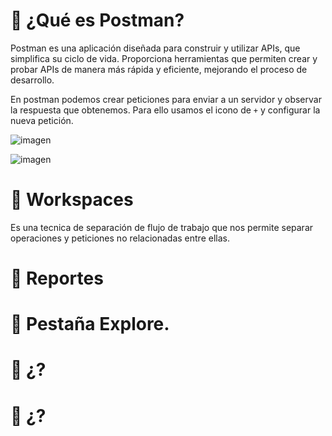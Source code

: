 # 📍 ¿Qué es Postman?
Postman es una aplicación diseñada para construir y utilizar APIs, que simplifica su ciclo de vida. Proporciona herramientas que permiten crear y probar APIs de manera más rápida y eficiente, mejorando el proceso de desarrollo.

En postman podemos crear peticiones para enviar a un servidor y observar la respuesta que obtenemos. Para ello usamos el icono de `+` y configurar la nueva petición.

![imagen](https://github.com/user-attachments/assets/c2b97505-ea89-4888-9b69-7405bbd4bbe6)

![imagen](https://github.com/user-attachments/assets/1f4fc97e-d3e7-4ea0-8088-da50dabb32ae)



# 📍 Workspaces
Es una tecnica de separación de flujo de trabajo que nos permite separar operaciones y peticiones no relacionadas entre ellas. 


# 📍 Reportes

# 📍 Pestaña Explore.

# 📍 ¿?

# 📍 ¿?
